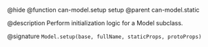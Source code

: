 @hide
@function can-model.setup setup
@parent can-model.static

@description Perform initialization logic for a Model subclass.

@signature `Model.setup(base, fullName, staticProps, protoProps)`